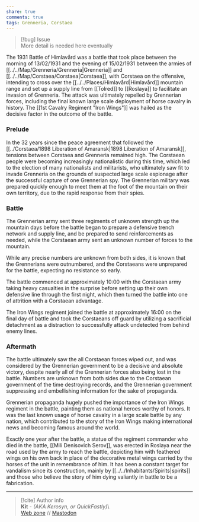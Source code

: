 ```yaml
---  
share: true  
comments: true  
tags: Grenneria, Corstaea  
---  
```

  
> [!bug] Issue  
> More detail is needed here eventually  
  
The 1931 Battle of Himlavård was a battle that took place between the morning of 13/02/1931 and the evening of 15/02/1931 between the armies of [[../../Map/Grenneria/Grenneria|Grenneria]] and [[../../Map/Corstaea/Corstaea|Corstaea]], with Corstaea on the offensive, intending to cross over the [[../../Places/Himlavård|Himlavård]] mountain range and set up a supply line from [[Tolred]] to [[Roslaya]] to facilitate an invasion of Grenneria. The attack was ultimately repelled by Grennerian forces, including the final known large scale deployment of horse cavalry in history. The [[1st Cavalry Regiment "Iron Wings"]] was hailed as the decisive factor in the outcome of the battle.  
  
### Prelude  
  
In the 32 years since the peace agreement that followed the [[../Corstaea/1898 Liberation of Amaransk|1898 Liberation of Amaransk]], tensions between Corstaea and Grenneria remained high. The Corstaean people were becoming increasingly nationalistic during this time, which led to the election of many nationalists and militarists, who ultimately saw fit to invade Grenneria on the grounds of suspected large scale espionage after the successful capture of one Grennerian spy. The Grennerian military was prepared quickly enough to meet them at the foot of the mountain on their own territory, due to the rapid response from their spies.  
  
### Battle  
  
The Grennerian army sent three regiments of unknown strength up the mountain days before the battle began to prepare a defensive trench network and supply line, and be prepared to send reinforcements as needed, while the Corstaean army sent an unknown number of forces to the mountain.  
  
While any precise numbers are unknown from both sides, it is known that the Grennerians were outnumbered, and the Corstaeans were unprepared for the battle, expecting no resistance so early.  
  
The battle commenced at approximately 10:00 with the Corstaean army taking heavy casualties in the surprise before setting up their own defensive line through the first night, which then turned the battle into one of attrition with a Corstaean advantage.  
  
The Iron Wings regiment joined the battle at approximately 16:00 on the final day of battle and took the Corstaeans off guard by utilizing a sacrificial detachment as a distraction to successfully attack undetected from behind enemy lines.  
  
### Aftermath  
  
The battle ultimately saw the all Corstaean forces wiped out, and was considered by the Grennerian government to be a decisive and absolute victory, despite nearly all of the Grennerian forces also being lost in the battle. Numbers are unknown from both sides due to the Corstaean government of the time destroying records, and the Grennerian government suppressing and embellishing information for the sake of propaganda.  
  
Grennerian propaganda hugely pushed the importance of the Iron Wings regiment in the battle, painting them as national heroes worthy of honors. It was the last known usage of horse cavalry in a large scale battle by any nation, which contributed to the story of the Iron Wings making international news and becoming famous around the world.  
  
Exactly one year after the battle, a statue of the regiment commander who died in the battle, [[Mili Denisovich Serov]], was erected in Roslaya near the road used by the army to reach the battle, depicting him with feathered wings on his own back in place of the decorative metal wings carried by the horses of the unit in remembrance of him. It has been a constant target for vandalism since its construction, mainly by [[../../Inhabitants/Spirits|spirits]] and those who believe the story of him dying valiantly in battle to be a fabrication.  
  
-----  
> [!cite] Author info  
> **Kit** - *(AKA Kerosyn, or QuickFastly)*\  
> [Web zone](https://kitabe.link) // [Mastodon](https://social.tripulse.net/@kit)